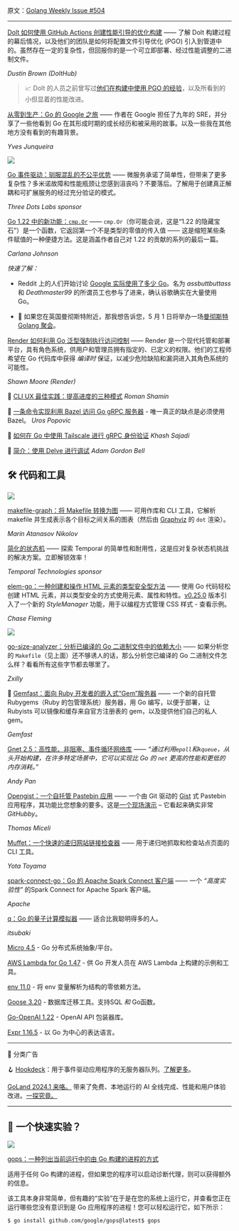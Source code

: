 原文：[Golang Weekly Issue #504](https://golangweekly.com/issues/504)

---

[Dolt 如何使用 GitHub Actions 创建性能引导的优化构建](https://golangweekly.com/link/154095/web "www.dolthub.com") —— 了解 Dolt 构建过程的幕后情况，以及他们的团队是如何将配置文件引导优化 (PGO) 引入到管道中的。虽然存在一定的复杂性，但回报你的是一个可立即部署、经过性能调整的二进制文件。

_Dustin Brown (DoltHub)_ 

> 📈 Dolt 的人员之前曾写过[他们在构建中使用 PGO 的经验](https://golangweekly.com/link/154100/web)，以及所看到的小但显着的性能改进。  
  

[从零到生产：Go 的 Google 之旅](https://golangweekly.com/link/154096/web "i-admin.cetico.org") —— 作者在 Google 担任了九年的 SRE，并分享了一些他看到 Go 在其形成时期的成长经历和被采用的故事。以及一些我在其他地方没有看到的有趣背景。

_Yves Junqueira_ 


[![](https://copm.s3.amazonaws.com/5dec8b68.png)](https://golangweekly.com/link/154094/web) 

[Go 事件驱动：驯服混乱的不公平优势](https://golangweekly.com/link/154094/web "threedots.tech") —— 微服务承诺了简单性，但带来了更多复杂性？多米诺故障和性能瓶颈让您感到沮丧吗？不要落后。了解用于创建真正解耦和可扩展服务的经过充分验证的模式。

_Three Dots Labs sponsor_



[Go 1.22 中的新功能：`cmp.Or`](https://golangweekly.com/link/154097/web "blog.carlana.net") —— `cmp.Or`（你可能会说，这是“1.22 的隐藏宝石”）是一个函数，它返回第一个不是类型的零值的传入值 —— 这是缩短某些条件赋值的一种便捷方法。这是涵盖作者自己对 1.22 的贡献的系列的最后一篇。

_Carlana Johnson_ 


_快速了解：_


  * Reddit 上的人们开始讨论 [Google 实际使用了多少 Go](https://golangweekly.com/link/154098/web)。名为 _assbuttbuttass_ 和 _Deathmaster99_ 的所谓员工也参与了进来，确认谷歌确实在大量使用 Go。

  * 📅 如果您在英国曼彻斯特附近，那我想告诉您，5 月 1 日将举办一场[曼彻斯特 Golang 聚会](https://golangweekly.com/link/154129/web)。


[Render 如何利用 Go 泛型强制执行访问控制](https://golangweekly.com/link/154099/web "render.com") —— Render 是一个现代托管和部署平台，具有角色系统，供用户和管理员拥有指定的、已定义的权限。他们的工程师希望在 Go 代码库中获得 _编译时_ 保证，以减少危险缺陷和漏洞进入其角色系统的可能性。

_Shawn Moore (Render)_ 


📄 [CLI UX 最佳实践：提高进度的三种模式](https://golangweekly.com/link/154101/web) _Roman Shamin_


📄 [一条命令实现利用 Bazel 访问 Go gRPC 服务器](https://golangweekly.com/link/154102/web) - 唯一真正的缺点是必须使用 Bazel。 _Uros Popovic_


📄 [如何在 Go 中使用 Tailscale 进行 gRPC 身份验证](https://golangweekly.com/link/154103/web) _Khash Sajadi_


📄 [简介：使用 Delve 进行调试](https://golangweekly.com/link/154104/web) _Adam Gordon Bell_


## 🛠 代码和工具  
  
[![](https://res.cloudinary.com/cpress/image/upload/w_1280,e_sharpen:60,q_auto/itajasjhnwtuhwmjlg3h.jpg)](https://golangweekly.com/link/154105/web)  


[makefile-graph：将 Makefile 转换为图](https://golangweekly.com/link/154105/web "github.com") —— 可用作库和 CLI 工具，它解析 makefile 并生成表示各个目标之间关系的图表（然后由 [Graphviz](https://golangweekly.com/link/154106/web) 的 `dot` 渲染）。

_Marin Atanasov Nikolov_ 


[简化的状态机](https://golangweekly.com/link/154107/web "pages.temporal.io") —— 探索 Temporal 的简单性和耐用性，这是应对复杂状态机挑战的解决方案。立即解锁效率！

_Temporal Technologies sponsor_

  

[elem-go：一种创建和操作 HTML 元素的类型安全型方法](https://golangweekly.com/link/154108/web "github.com") —— 使用 Go 代码轻松创建 HTML 元素，并以类型安全的方式使用元素、属性和特性。[v0.25.0](https://golangweekly.com/link/154109/web) 版本引入了一个新的 _StyleManager_ 功能，用于以编程方式管理 CSS 样式 - 查看示例。

_Chase Fleming_ 


[![](https://res.cloudinary.com/cpress/image/upload/w_1280,e_sharpen:60,q_auto/wpjkhofc4yqjav3qehiz.jpg)](https://golangweekly.com/link/154110/web)   
  

[go-size-analyzer：分析已编译的 Go 二进制文件中的依赖大小](https://golangweekly.com/link/154110/web "github.com") —— 如果分析您的 `Makefile`（见上面）还不够诱人的话，那么分析您已编译的 Go 二进制文件怎么样？看看所有这些字节都去哪里了。

_Zxilly_ 


💎 [Gemfast：面向 Ruby 开发者的嵌入式“Gem”服务器](https://golangweekly.com/link/154111/web "github.com") —— 一个新的自托管 Rubygems（Ruby 的包管理系统）服务器，用 Go 编写，以便于部署，让 Rubyists 可以镜像和缓存来自官方注册表的 gem，以及提供他们自己的私人 gem。

_Gemfast_ 


[Gnet 2.5：高性能、非阻塞、事件循环网络库](https://golangweekly.com/link/154112/web "github.com") —— _“通过利用`epoll`和`kqueue`，从头开始​​构建，在许多特定场景中，它可以实现比 Go 的 `net` 更高的性能和更低的内存消耗。”_

_Andy Pan_ 


[Opengist：一个自托管 Pastebin 应用](https://golangweekly.com/link/154113/web "github.com") —— 一个由 Git 驱动的 [Gist](https://golangweekly.com/link/154114/web) 式 Pastebin 应用程序，其功能比您想象的要多。这是[一个现场演示](https://golangweekly.com/link/154115/web) – 它看起来确实非常 _GitHubby_。

_Thomas Miceli_ 
  

[Muffet：一个快速的递归网站链接检查器](https://golangweekly.com/link/154116/web "github.com") —— 用于递归地抓取和检查站点页面的 CLI 工具。

_Yota Toyama_ 


[spark-connect-go：Go 的 Apache Spark Connect 客户端](https://golangweekly.com/link/154117/web "github.com") —— 一个 _“高度实验性”_ 的Spark Connect for Apache Spark 客户端。

_Apache_ 


[q：Go 的量子计算模拟器](https://golangweekly.com/link/154118/web "github.com") —— 适合比我聪明得多的人。

_itsubaki_ 


[Micro 4.5](https://golangweekly.com/link/154119/web) -  Go 分布式系统抽象/平台。

[AWS Lambda for Go 1.47](https://golangweekly.com/link/154120/web) - 供 Go 开发人员在 AWS Lambda 上构建的示例和工具。

[env 11.0](https://golangweekly.com/link/154121/web) - 将 env 变量解析为结构的零依赖方法。

[Goose 3.20](https://golangweekly.com/link/154122/web) - 数据库迁移工具。支持SQL _和_ Go函数。

[Go-OpenAI 1.22](https://golangweekly.com/link/154123/web) -  OpenAI API 包装器库。

[Expr 1.16.5](https://golangweekly.com/link/154124/web) - 以 Go 为中心的表达语言。


---

📰 分类广告

🪝 [Hookdeck](https://golangweekly.com/link/154125/web)：用于事件驱动应用程序的无服务器队列。[了解更多](https://golangweekly.com/link/154125/web)。


[GoLand 2024.1 来咯。](https://golangweekly.com/link/154126/web) 带来了免费、本地运行的 AI 全线完成、性能和用户体验改进。[一探究竟。](https://golangweekly.com/link/154126/web)

---  
  

## 🔭 一个快速实验？ 
  
[![](https://res.cloudinary.com/cpress/image/upload/w_1280,e_sharpen:60,q_auto/v3o3woargcqoisrze93j.jpg)](https://golangweekly.com/link/154127/web)  
  
[gops：一种列出当前运行中的由 Go 构建的进程的方式](https://golangweekly.com/link/154127/web "github.com")

适用于任何 Go 构建的进程，但如果您的程序可以启动诊断代理，则可以获得额外的信息。

该工具本身非常简单，但有趣的“实验”在于是在您的系统上运行它，并查看您正在运行哪些您没有意识到是 Go 应用程序的进程！您可以轻松运行它，如下所示：

```
$ go install github.com/google/gops@latest$ gops
```